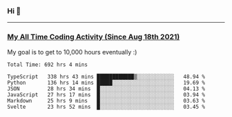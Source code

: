 ### Hi 🙂

---

### <a href="https://wakatime.com/@Eroxl">My All Time Coding Activity (Since Aug 18th 2021)</a>
My goal is to get to 10,000 hours eventually :)
<!--START_SECTION:waka-->

```text
Total Time: 692 hrs 4 mins

TypeScript   338 hrs 43 mins ████████████▒░░░░░░░░░░░░   48.94 %
Python       136 hrs 14 mins █████░░░░░░░░░░░░░░░░░░░░   19.69 %
JSON         28 hrs 34 mins  █░░░░░░░░░░░░░░░░░░░░░░░░   04.13 %
JavaScript   27 hrs 17 mins  █░░░░░░░░░░░░░░░░░░░░░░░░   03.94 %
Markdown     25 hrs 9 mins   █░░░░░░░░░░░░░░░░░░░░░░░░   03.63 %
Svelte       23 hrs 52 mins  █░░░░░░░░░░░░░░░░░░░░░░░░   03.45 %
```

<!--END_SECTION:waka-->
